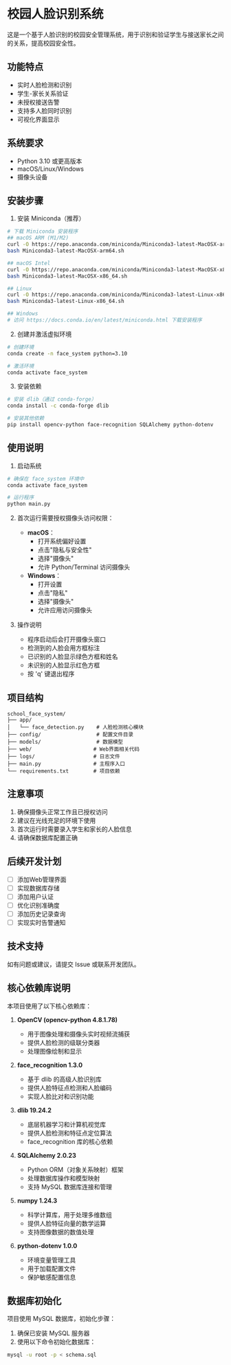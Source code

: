 # 校园人脸识别系统

这是一个基于人脸识别的校园安全管理系统，用于识别和验证学生与接送家长之间的关系，提高校园安全性。

## 功能特点

- 实时人脸检测和识别
- 学生-家长关系验证
- 未授权接送告警
- 支持多人脸同时识别
- 可视化界面显示

## 系统要求

- Python 3.10 或更高版本
- macOS/Linux/Windows
- 摄像头设备

## 安装步骤

1. 安装 Miniconda（推荐）
```bash
# 下载 Miniconda 安装程序
## macOS ARM (M1/M2)
curl -O https://repo.anaconda.com/miniconda/Miniconda3-latest-MacOSX-arm64.sh
bash Miniconda3-latest-MacOSX-arm64.sh

## macOS Intel
curl -O https://repo.anaconda.com/miniconda/Miniconda3-latest-MacOSX-x86_64.sh
bash Miniconda3-latest-MacOSX-x86_64.sh

## Linux
curl -O https://repo.anaconda.com/miniconda/Miniconda3-latest-Linux-x86_64.sh
bash Miniconda3-latest-Linux-x86_64.sh

## Windows
# 访问 https://docs.conda.io/en/latest/miniconda.html 下载安装程序
```

2. 创建并激活虚拟环境
```bash
# 创建环境
conda create -n face_system python=3.10

# 激活环境
conda activate face_system
```

3. 安装依赖
```bash
# 安装 dlib（通过 conda-forge）
conda install -c conda-forge dlib

# 安装其他依赖
pip install opencv-python face-recognition SQLAlchemy python-dotenv
```

## 使用说明

1. 启动系统
```bash
# 确保在 face_system 环境中
conda activate face_system

# 运行程序
python main.py
```

2. 首次运行需要授权摄像头访问权限：
   - **macOS**：
     - 打开系统偏好设置
     - 点击"隐私与安全性"
     - 选择"摄像头"
     - 允许 Python/Terminal 访问摄像头
   - **Windows**：
     - 打开设置
     - 点击"隐私"
     - 选择"摄像头"
     - 允许应用访问摄像头

3. 操作说明
   - 程序启动后会打开摄像头窗口
   - 检测到的人脸会用方框标注
   - 已识别的人脸显示绿色方框和姓名
   - 未识别的人脸显示红色方框
   - 按 'q' 键退出程序

## 项目结构

```
school_face_system/
├── app/
│   └── face_detection.py    # 人脸检测核心模块
├── config/                  # 配置文件目录
├── models/                  # 数据模型
├── web/                    # Web界面相关代码
├── logs/                   # 日志文件
├── main.py                 # 主程序入口
└── requirements.txt        # 项目依赖
```

## 注意事项

1. 确保摄像头正常工作且已授权访问
2. 建议在光线充足的环境下使用
3. 首次运行时需要录入学生和家长的人脸信息
4. 请确保数据库配置正确

## 后续开发计划

- [ ] 添加Web管理界面
- [ ] 实现数据库存储
- [ ] 添加用户认证
- [ ] 优化识别准确度
- [ ] 添加历史记录查询
- [ ] 实现实时告警通知

## 技术支持

如有问题或建议，请提交 Issue 或联系开发团队。

## 核心依赖库说明

本项目使用了以下核心依赖库：

1. **OpenCV (opencv-python 4.8.1.78)**
   - 用于图像处理和摄像头实时视频流捕获
   - 提供人脸检测的级联分类器
   - 处理图像绘制和显示

2. **face_recognition 1.3.0**
   - 基于 dlib 的高级人脸识别库
   - 提供人脸特征点检测和人脸编码
   - 实现人脸比对和识别功能

3. **dlib 19.24.2**
   - 底层机器学习和计算机视觉库
   - 提供人脸检测和特征点定位算法
   - face_recognition 库的核心依赖

4. **SQLAlchemy 2.0.23**
   - Python ORM（对象关系映射）框架
   - 处理数据库操作和模型映射
   - 支持 MySQL 数据库连接和管理

5. **numpy 1.24.3**
   - 科学计算库，用于处理多维数组
   - 提供人脸特征向量的数学运算
   - 支持图像数据的数值处理

6. **python-dotenv 1.0.0**
   - 环境变量管理工具
   - 用于加载配置文件
   - 保护敏感配置信息

## 数据库初始化

项目使用 MySQL 数据库，初始化步骤：

1. 确保已安装 MySQL 服务器
2. 使用以下命令初始化数据库：
```bash
mysql -u root -p < schema.sql
``` 